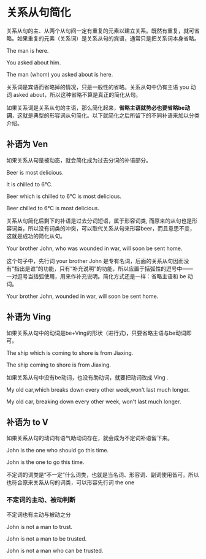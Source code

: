 # 关系从句简化

关系从句的主、从两个从句间一定有重复的元素以建立关系。既然有重复，就可省略。如果重复的元素（关系词）是关系从句的宾语，通常只是把关系词本身省略。

The man is here.

You asked about him.

The man (whom) you asked about is here.

关系词是宾语而省略掉的情况，只是一般性的省略。关系从句中仍有主语 you 动词 asked about，所以这种省略不算是真正的简化从句。

如果关系词是关系从句的主语，那么简化起来，**省略主语就势必也要省略be动词**，这就是典型的形容词从句简化。以下就简化之后所留下的不同补语来加以分类介绍。

## 补语为 Ven

如果关系从句是被动态，就会简化成为过去分词的补语部分。

 Beer is most delicious.

 It is chilled to 6°C.

Beer which is chilled to 6°C is most delicious.

Beer chilled to  6°C is most delicious.

关系从句简化后剩下的补语是过去分词短语，属于形容词类, 而原来的从句也是形容词类，所以没有词类的冲突，可以取代关系从句来形容beer，而且意思不变，这就是成功的简化从句。



Your brother John, who was wounded in war, will soon be sent home.

这个句子中，先行词 your brother John 是专有名词，后面的关系从句因而没有“指出是谁”的功能，只有“补充说明”的功能，所以应置于括弧性的逗号中—— 一对逗号当括弧使用，用来作补充说明。简化方式还是一样：省略主语和 be 动词。

Your brother John, wounded in war, will soon be sent home.



##  补语为 Ving

如果关系从句中的动词是be+Ving的形状（进行式)，只要省略主语与be动词即可。

The ship which is coming to shore is from Jiaxing. 

The ship coming to shore is from Jiaxing.

如果关系从句中没有be动词，也没有助动词，就要把动词改成 Ving .

My old car,which breaks down every other week,won't last much longer.

My old car, breaking down every other week, won't last much longer.



## 补语为 to V

如果关系从句的动词有语气助动词存在，就会成为不定词补语留下来。

John is the one who should go this time.

John is the one to go this time.

不定词的词类是“不一定”什么词类，也就是当名词、形容词、副词使用皆可。所以也符合原来关系从句的词类，可以形容先行词 the one



### 不定词的主动、被动判断

不定词也有主动与被动之分

 John is not a man  to trust.

 John is not a man to be trusted.

John is not a man who can be trusted.